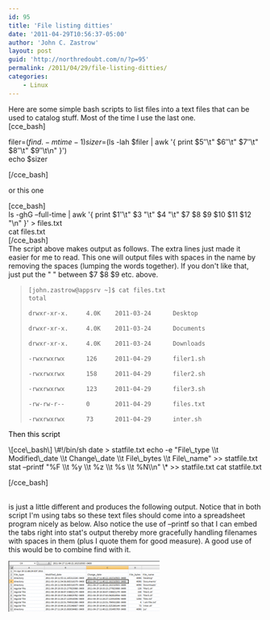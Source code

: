 ```yaml
---
id: 95
title: 'File listing ditties'
date: '2011-04-29T10:56:37-05:00'
author: 'John C. Zastrow'
layout: post
guid: 'http://northredoubt.com/n/?p=95'
permalink: /2011/04/29/file-listing-ditties/
categories:
    - Linux
---
```


Here are some simple bash scripts to list files into a text files that can be used to catalog stuff. Most of the time I use the last one.   
\[cce\_bash\]

filer=$(find . -mtime -1)  
sizer=$(ls -lah $filer | awk '{ print $5″\\t" $6″\\t" $7″\\t" $8″\\t" $9″\\t\\n" }')  
echo $sizer

\[/cce\_bash\]

or this one

\[cce\_bash\]  
ls -ghG –full-time | awk '{ print $1″\\t" $3 "\\t" $4 "\\t" $7 $8 $9 $10 $11 $12 "\\n" }' &gt; files.txt  
cat files.txt  
\[/cce\_bash\]  
The script above makes output as follows. The extra lines just made it easier for me to read. This one will output files with spaces in the name by removing the spaces (lumping the words together). If you don't like that, just put the " " between $7 $8 $9 etc. above.

> ```
> [john.zastrow@appsrv ~]$ cat files.txt
> total
> ```
> 
> ```
> drwxr-xr-x.     4.0K    2011-03-24      Desktop
> ```
> 
> ```
> drwxr-xr-x.     4.0K    2011-03-24      Documents
> ```
> 
> ```
> drwxr-xr-x.     4.0K    2011-03-24      Downloads
> ```
> 
> ```
> -rwxrwxrwx      126     2011-04-29      filer1.sh
> ```
> 
> ```
> -rwxrwxrwx      158     2011-04-29      filer2.sh
> ```
> 
> ```
> -rwxrwxrwx      123     2011-04-29      filer3.sh
> ```
> 
> ```
> -rw-rw-r--      0       2011-04-29      files.txt
> ```
> 
> ```
> -rwxrwxrwx      73      2011-04-29      inter.sh
> ```

<span style="color: #000000;">Then this script</span>

<span style="color: #000000;"> </span>

<div class="mcePaste" id="_mcePaste" style="position: absolute; width: 1px; height: 1px; overflow: hidden; top: 0px; left: -10000px;">?</div>\[cce\_bash\]  
\#!/bin/sh  
date &gt; statfile.txt  
echo -e "File\_type \\t Modified\_date \\t Change\_date \\t File\_bytes \\t File\_name" &gt;&gt; statfile.txt  
stat –printf "%F \\t %y \\t %z \\t %s \\t %N\\n" \* &gt;&gt; statfile.txt  
cat statfile.txt

\[/cce\_bash\]  
<span style="color: #ff6600;">  
</span>

 is just a little different and produces the following output. Notice that in both script I'm using tabs so these text files should come into a spreadsheet program nicely as below. Also notice the use of –printf so that I can embed the tabs right into stat's output thereby more gracefully handling filenames with spaces in them (plus I quote them for good measure). A good use of this would be to combine find with it.

[![](https://raw.githubusercontent.com/johnzastrow/johnzastrow.github.io/master/assets/uploads/2011/04/stater_output-300x101.png "stater_output")](https://raw.githubusercontent.com/johnzastrow/johnzastrow.github.io/master/assets/uploads/2011/04/stater_output.png)